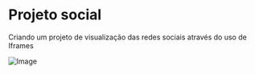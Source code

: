 # Projeto social

Criando um projeto de visualização das redes sociais através do uso de Iframes

![Image](https://github.com/user-attachments/assets/a03333ff-8622-4c51-a13c-9a6637cc96bd)
